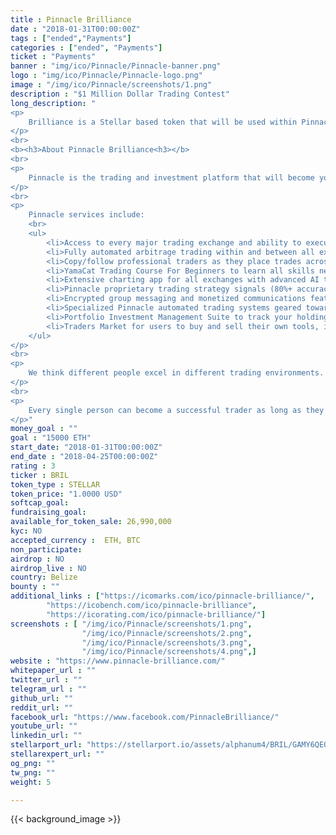```yaml
---
title : Pinnacle Brilliance
date : "2018-01-31T00:00:00Z"
tags : ["ended","Payments"]
categories : ["ended", "Payments"]
ticket : "Payments"
banner : "img/ico/Pinnacle/Pinnacle-banner.png"
logo : "img/ico/Pinnacle/Pinnacle-logo.png"
image : "/img/ico/Pinnacle/screenshots/1.png"
description : "$1 Million Dollar Trading Contest"
long_description: "
<p>
	Brilliance is a Stellar based token that will be used within Pinnacle, a full featured investment app, that will connect all other major exchanges and brokerages into a single access point for the first time in history.
</p>
<br>
<b><h3>About Pinnacle Brilliance<h3></b>
<br>
<p>
	Pinnacle is the trading and investment platform that will become your primary point of access to the growing world of crypto, CFD, stocks, futures, and options investment. Pinnacle will be a full featured investment multiplex with truly automated trading features for beginners, and the very best trading tools for professionals. This platform will revolutionize trading cryptocurrency and world markets.
</p>
<br>
<p>
	Pinnacle services include:
	<br>
	<ul>
		<li>Access to every major trading exchange and ability to execute all trading functions within the platform (PC, Mac, Android and iOS)<br></li>
		<li>Fully automated arbitrage trading within and between all exchanges<br></li>
		<li>Copy/follow professional traders as they place trades across multiple platforms simultaneously (with multi-month performance based qualification system and automated commissions)<br></li>
		<li>YamaCat Trading Course For Beginners to learn all skills necessary to be a competent trader in real time<br></li>
		<li>Extensive charting app for all exchanges with advanced AI trade pattern recognition/identification, automated trade execution, and trade setup alerts for professionals<br></li>
		<li>Pinnacle proprietary trading strategy signals (80%+ accuracy) with programmable execution for any exchange and any market<br></li>
		<li>Encrypted group messaging and monetized communications feature for professionals to offer trade recommendation subscriptions (trading strategies/tips, group based training, etc.)<br></li>
		<li>Specialized Pinnacle automated trading systems geared toward 1:1 trading of crypto and stocks with exceptionally low risk and consistently high rates of return<br></li>
		<li>Portfolio Investment Management Suite to track your holdings and help you build them for the short and long term<br></li>
		<li>Traders Market for users to buy and sell their own tools, indicators, bots, subscriptions, and private group memberships<br></li>
	</ul>
</p>
<br>
<p>
	We think different people excel in different trading environments. If a person is not suited to the stress/pressure and fast decision making in forex, then 1:1 trading would be perfect. Especially for people who don't have a lot of time to trade.
</p>
<br>
<p>
	Every single person can become a successful trader as long as they choose the trading style that fits their strengths and weaknesses.
</p>"
money_goal : ""
goal : "15000 ETH"
start_date: "2018-01-31T00:00:00Z"
end_date : "2018-04-25T00:00:00Z"
rating : 3
ticker : BRIL
token_type : STELLAR
token_price: "1.0000 USD"
softcap_goal: 
fundraising_goal: 
available_for_token_sale: 26,990,000
kyc: NO 
accepted_currency :  ETH, BTC
non_participate: 
airdrop : NO
airdrop_live : NO
country: Belize
bounty : ""
additional_links : ["https://icomarks.com/ico/pinnacle-brilliance/",
        "https://icobench.com/ico/pinnacle-brilliance",
        "https://icorating.com/ico/pinnacle-brilliance/"]
screenshots : [ "/img/ico/Pinnacle/screenshots/1.png",
                "/img/ico/Pinnacle/screenshots/2.png",
                "/img/ico/Pinnacle/screenshots/3.png",
                "/img/ico/Pinnacle/screenshots/4.png",]
website : "https://www.pinnacle-brilliance.com/"
whitepaper_url : ""
twitter_url : ""
telegram_url : ""
github_url: ""
reddit_url: ""
facebook_url: "https://www.facebook.com/PinnacleBrilliance/"
youtube_url: ""
linkedin_url: ""
stellarport_url: "https://stellarport.io/assets/alphanum4/BRIL/GAMY6QEOIJL2AO3HUHGGZOWQ2AX6PJC64NXK2P7ID2T45OUYYSNLPDTB"
stellarexpert_url: ""
og_png: ""
tw_png: ""
weight: 5

---
```



{{< background_image >}}
